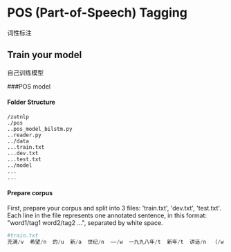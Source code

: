 POS (Part-of-Speech) Tagging
==============================
词性标注

Train your model
--------------------
自己训练模型

###POS model
#### Folder Structure
```shell
/zutnlp
./pos
..pos_model_bilstm.py
..reader.py
../data
...train.txt
...dev.txt
...test.txt
../model
...
...
```
#### Prepare corpus
First, prepare your corpus and split into 3 files: 'train.txt', 'dev.txt', 'test.txt'.
Each line in the file represents one annotated sentence, in this format: "word1/tag1 word2/tag2 ...", separated by white space.

```python
#train.txt
充满/v  希望/n  的/u  新/a  世纪/n  ——/w  一九九八年/t  新年/t  讲话/n  （/w  附/v  图片/n  １/m  张/q  ）/w  
```


